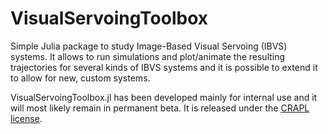 # VisualServoingToolbox

Simple Julia package to study Image-Based Visual Servoing (IBVS) systems. It allows to run simulations and plot/animate the resulting trajectories for several kinds of IBVS systems and it is possible to extend it to allow for new, custom systems.

VisualServoingToolbox.jl has been developed mainly for internal use and it will most likely remain in permanent beta. It is released under the [CRAPL license](https://matt.might.net/articles/crapl/).
